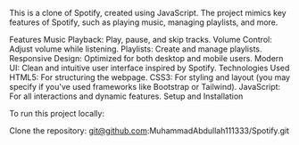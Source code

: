 This is a clone of Spotify, created using JavaScript. The project mimics key features of Spotify, such as playing music, managing playlists, and more.

Features
Music Playback: Play, pause, and skip tracks.
Volume Control: Adjust volume while listening.
Playlists: Create and manage playlists.
Responsive Design: Optimized for both desktop and mobile users.
Modern UI: Clean and intuitive user interface inspired by Spotify.
Technologies Used
HTML5: For structuring the webpage.
CSS3: For styling and layout (you may specify if you've used frameworks like Bootstrap or Tailwind).
JavaScript: For all interactions and dynamic features.
Setup and Installation

To run this project locally:

Clone the repository:
git@github.com:MuhammadAbdullah111333/Spotify.git
